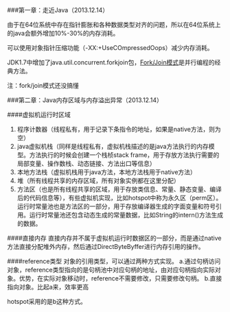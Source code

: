 ###第一章：走近Java（2013.12.14）

由于在64位系统中存在指针膨胀和各种数据类型对齐的问题，所以在64位系统上的java会额外增加10%-30%的内存消耗。


可以使用对象指针压缩功能（-XX:+UseCOmpressedOops）减少内存消耗。


JDK1.7中增加了java.util.concurrent.forkjoin包，[Fork/Join模式](http://gee.cs.oswego.edu/dl/papers/fj.pdf)是并行编程的经典方法。


注：fork/join模式还没搞懂


###第二章：Java内存区域与内存溢出异常（2013.12.14）


####虚拟机运行时区域


  1. 程序计数器（线程私有，用于记录下条指令的地址，如果是native方法，则为空）
  2. java虚拟机栈（同样是线程私有，虚拟机栈描述的是java方法执行的内存模型。方法执行的时候会创建一个栈桢stack frame，用于存放方法执行需要的局部变量、操作数栈、动态链接、方法出口等信息）
  3. 本地方法栈（虚拟机栈用于java方法，本地方法栈用于native方法）
  4. 堆（所有线程共享的内存区域，所有对象实例都在这里分配）
  5. 方法区（也是所有线程共享的区域，用于存放类信息、常量、静态变量、编译后的代码信息等），有些虚拟机实现，比如hotspot中称为永久区（perm区）。运行时常量池也是方法区的一部分，用于存放编译器生成的字面变量和符号引用。运行时常量池还包含动态生成的常量数据，比如String的intern()方法生成的数据。



####直接内存
直接内存并不属于虚拟机运行时数据区的一部分，而是通过native方法直接分配堆外内存，然后通过DirectByteByffer进行内存引用的操作。

####reference类型
对象的引用类型，可以通过两种方式实现。
a.通过句柄访问对象，reference类型指向的是句柄池中对应句柄的地址，由对应句柄指向实际对象。优势，在实际对象移动时，reference不需要修改，只需要修改句柄。
b.直接指向对象。比起a来，效率更高


hotspot采用的是b这种方式。